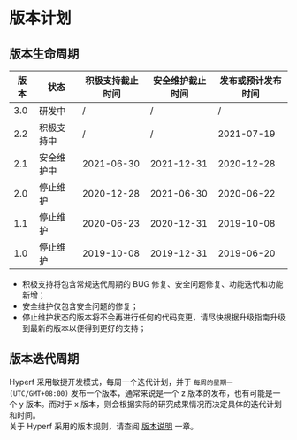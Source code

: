# 版本计划

## 版本生命周期

| 版本 | 状态       | 积极支持截止时间 | 安全维护截止时间 | 发布或预计发布时间 |
| ---- | ---------- | ---------------- | ---------------- | ------------------ |
| 3.0  | 研发中     | /                | /                | /                  |
| 2.2  | 积极支持中 | /                | /                | 2021-07-19         |
| 2.1  | 安全维护中 | 2021-06-30       | 2021-12-31       | 2020-12-28         |
| 2.0  | 停止维护   | 2020-12-28       | 2021-06-30       | 2020-06-22         |
| 1.1  | 停止维护   | 2020-06-23       | 2020-12-31       | 2019-10-08         |
| 1.0  | 停止维护   | 2019-10-08       | 2019-12-31       | 2019-06-20         |

* 积极支持将包含常规迭代周期的 BUG 修复、安全问题修复、功能迭代和功能新增；
* 安全维护仅包含安全问题的修复；
* 停止维护状态的版本将不会再进行任何的代码变更，请尽快根据升级指南升级到最新的版本以便得到更好的支持；


## 版本迭代周期

Hyperf 采用敏捷开发模式，每周一个迭代计划，并于 `每周的星期一 (UTC/GMT+08:00)` 发布一个版本，通常来说是一个 z 版本的发布，也有可能是一个 y 版本。而对于 x 版本，则会根据实际的研究成果情况而决定具体的迭代计划和时间。   
关于 Hyperf 采用的版本规则，请查阅 [版本说明](zh-cn/versions.md) 一章。
